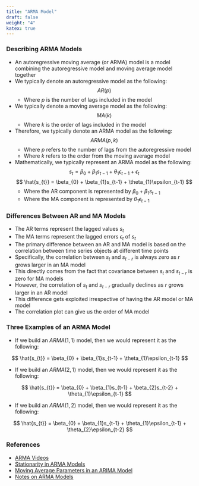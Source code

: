 ```yaml
---
title: "ARMA Model"
draft: false
weight: "4"
katex: true
---
```


### Describing ARMA Models
- An autoregressive moving average (or ARMA) model is a model combining the autoregressive model and moving average model together
- We typically denote an autoregressive model as the following:
	$$ AR(p) $$
	- Where $p$ is the number of lags included in the model
- We typically denote a moving average model as the following:
	$$ MA(k) $$
	- Where $k$ is the order of lags included in the model
- Therefore, we typically denote an ARMA model as the following:
	$$ ARMA(p, k) $$
	- Where $p$ refers to the number of lags from the autoregressive model
	- Where $k$ refers to the order from the moving average model
- Mathematically, we typically represent an ARMA model as the following:
	$$ s_{t} = \beta_{0} + \beta_{1}s_{t-1} + \theta_{1}\epsilon_{t-1} + \epsilon_{t} $$
	$$ \hat{s_{t}} = \beta_{0} + \beta_{1}s_{t-1} + \theta_{1}\epsilon_{t-1} $$
	- Where the AR component is represented by $\beta_{0} + \beta_{1}s_{t-1}$
	- Where the MA component is represented by $\theta_{1}\epsilon_{t-1}$

### Differences Between AR and MA Models
- The AR terms represent the lagged values $s_{t}$
- The MA terms represent the lagged errors $\epsilon_{t}$ of $s_{t}$
- The primary difference between an AR and MA model is based on the correlation between time series objects at different time points
- Specifically, the correlation between $s_{t}$ and $s_{t-r}$ is always zero as $r$ grows larger in an MA model
- This directly comes from the fact that covariance between $s_{t}$ and $s_{t-r}$ is zero for MA models
- However, the correlation of $s_{t}$ and $s_{t-r}$ gradually declines as $r$ grows larger in an AR model
- This difference gets exploited irrespective of having the AR model or MA model
- The correlation plot can give us the order of MA model

### Three Examples of an ARMA Model
- If we build an $ARMA(1,1)$ model, then we would represent it as the following:

$$ \hat{s_{t}} = \beta_{0} + \beta_{1}s_{t-1} + \theta_{1}\epsilon_{t-1} $$

- If we build an $ARMA(2,1)$ model, then we would represent it as the following:

$$ \hat{s_{t}} = \beta_{0} + \beta_{1}s_{t-1} + \beta_{2}s_{t-2} + \theta_{1}\epsilon_{t-1} $$

- If we build an $ARMA(1,2)$ model, then we would represent it as the following:

$$ \hat{s_{t}} = \beta_{0} + \beta_{1}s_{t-1} + \theta_{1}\epsilon_{t-1} + \theta_{2}\epsilon_{t-2} $$

### References
- [ARMA Videos](https://www.youtube.com/watch?v=HhvTlaN06AM&t=2s)
- [Stationarity in ARMA Models](https://www.analyticsvidhya.com/blog/2015/12/complete-tutorial-time-series-modeling/)
- [Moving Average Parameters in an ARIMA Model](https://people.duke.edu/~rnau/411arim.htm)
- [Notes on ARMA Models](https://maryclare.github.io/atsa/content/notes/notes_3.pdf)
